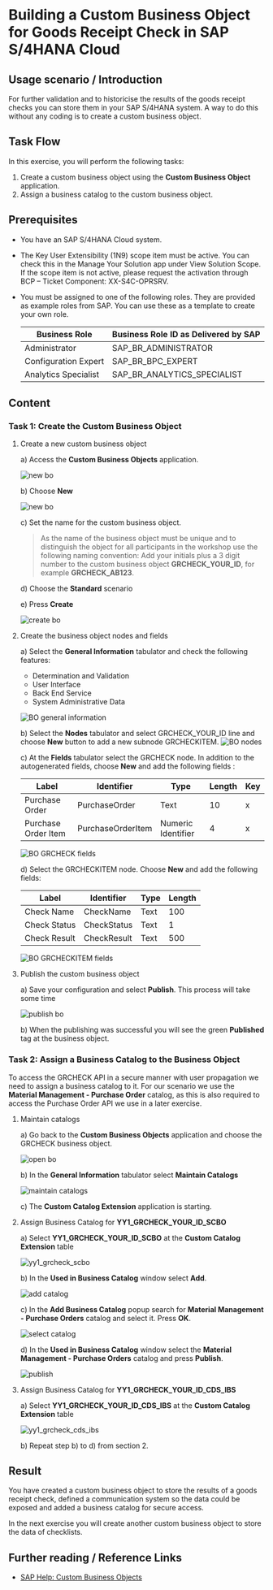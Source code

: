 # Building a Custom Business Object for Goods Receipt Check in SAP S/4HANA Cloud


## Usage scenario / Introduction 

For further validation and to historicise the results of the goods receipt checks you can store them in your SAP S/4HANA system. A way to do this without any coding is to create a custom business object. 


## Task Flow 

In this exercise, you will perform the following tasks:

1. Create a custom business object using the **Custom Business Object** application.
2. Assign a business catalog to the custom business object.

## Prerequisites

* You have an SAP S/4HANA Cloud system.
* The Key User Extensibility (1N9) scope item must be active. You can check this in the Manage Your Solution app
under View Solution Scope. If the scope item is not active, please request the activation through BCP – Ticket Component: XX-S4C-OPRSRV.
* You must be assigned to one of the following roles. They are provided as example roles from SAP. You can use
these as a template to create your own role.

   Business Role | Business Role ID as Delivered by SAP
   ------------- | ------------------------------------- 
   Administrator | SAP_BR_ADMINISTRATOR
   Configuration Expert | SAP_BR_BPC_EXPERT
   Analytics Specialist | SAP_BR_ANALYTICS_SPECIALIST 
   


## Content

### Task 1: Create the Custom Business Object 
1. Create a new custom business object
    
     a) Access the **Custom Business Objects** application.
     
     ![new bo](./img/custom_bo_app.png)

     b) Choose **New** 

     ![new bo](./img/new_custom_bo.png)

     c) Set the name for the custom business object.
              
     > As the name of the business object must be unique and to distinguish the object for all participants in the workshop use the following naming convention: Add your initials plus a 3 digit number to the custom business object **GRCHECK_YOUR_ID**, for example **GRCHECK_AB123**.
      
     d) Choose the **Standard** scenario

     e) Press **Create**

     ![create bo](./img/create_custom_bo.png)

2. Create the business object nodes and fields
   
   a) Select the **General Information** tabulator and check the following features:
      
      * Determination and Validation
      * User Interface  
      * Back End Service
      * System Administrative Data
     
      ![BO general information ](./img/bo_general_info.png)
   
   b) Select the **Nodes** tabulator and select GRCHECK_YOUR_ID line and choose **New** button to add a new subnode GRCHECKITEM.
      ![BO nodes](./img/bo_nodes.png)

   c) At the **Fields** tabulator select the GRCHECK node. In addition to the autogenerated fields, choose **New** and add the following fields :
      	
      |Label | Identifier | Type | Length | Key|
      |----- | -----------| ---- | ------ | --- |
      |Purchase Order | PurchaseOrder | Text | 10 | x |
      |Purchase Order Item | PurchaseOrderItem | Numeric Identifier | 4 | x |


      ![BO GRCHECK fields](./img/bo_grcheck_fields.png)
   
   d) Select the GRCHECKITEM node. Choose **New** and add the following fields:

      |Label | Identifier | Type | Length |
      |----- | -----------| ---- | ------ |
      |Check Name | CheckName | Text | 100 |
      |Check Status | CheckStatus | Text | 1 |
      |Check Result | CheckResult | Text | 500 |

      ![BO GRCHECKITEM fields](./img/bo_grcheckitem_fields.png)


3. Publish the custom business object
   
   a) Save your configuration and select **Publish**. This process will take some time
   
    ![publish bo](./img/bo_publish.png)

   b) When the publishing was successful you will see the green **Published** tag at the business object.


### Task 2: Assign a Business Catalog to the Business Object

To access the GRCHECK API in a secure manner with user propagation we need to assign a business catalog to it.
For our scenario we use the **Material Management - Purchase Order** catalog, as this is also required to access the Purchase Order API we use in a later exercise.

   
   1. Maintain catalogs
      
      a) Go back to the **Custom Business Objects** application and choose the GRCHECK business object.
      
         ![open bo](./img/bo_open.png)

      b) In the **General Information** tabulator select **Maintain Catalogs**

         ![maintain catalogs](./img/bo_maintain_catalog.png)

      c) The **Custom Catalog Extension** application is starting. 
      
   2. Assign Business Catalog for **YY1_GRCHECK_YOUR_ID_SCBO**
      
      a) Select **YY1_GRCHECK_YOUR_ID_SCBO** at the **Custom Catalog Extension** table

         ![yy1_grcheck_scbo](./img/cce_grcheck_scbo.png)
      
      b) In the **Used in Business Catalog** window select **Add**.

         ![add catalog](./img/cce_add_catalog.png)

      c) In the **Add Business Catalog** popup search for **Material Management - Purchase Orders** catalog and select it. Press **OK**.

         ![select catalog](./img/cce_select.png)
      
      d) In the **Used in Business Catalog** window select the **Material Management - Purchase Orders** catalog and press **Publish**.

         ![publish](./img/cce_publish.png)

  

   3. Assign Business Catalog for **YY1_GRCHECK_YOUR_ID_CDS_IBS**
      
      a) Select **YY1_GRCHECK_YOUR_ID_CDS_IBS** at the **Custom Catalog Extension** table

         ![yy1_grcheck_cds_ibs](./img/cce_grcheck_cds_ibs.png)
      
      b) Repeat step b) to d) from section 2.




## Result

You have created a custom business object to store the results of a goods receipt check, defined a communication system so the data could be exposed and added a business catalog for secure access.

In the next exercise you will create another custom business object to store the data of checklists.


## Further reading / Reference Links

- [SAP Help: Custom Business Objects](https://help.sap.com/docs/SAP_S4HANA_CLOUD/0f69f8fb28ac4bf48d2b57b9637e81fa/b45696ca0d9143cba040797e9c71aa44.html?locale=en-US&version=2208.500)
